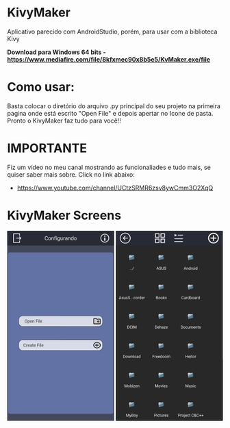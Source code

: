 ﻿# KivyMaker
Aplicativo parecido com AndroidStudio, porém, para usar com a 
biblioteca Kivy

**Download para Windows 64 bits - https://www.mediafire.com/file/8kfxmec90x8b5e5/KvMaker.exe/file**

# Como usar:
Basta colocar o diretório do arquivo .py principal do seu projeto
na primeira pagina onde está escrito "Open File" e depois apertar
no Icone de pasta. Pronto o KivyMaker faz tudo para você!!

# IMPORTANTE
Fiz um vídeo no meu canal mostrando as funcionaliades e tudo mais,
se quiser saber mais sobre. Click no link abaixo:
 - https://www.youtube.com/channel/UCtzSRMR6zsv8ywCmm3O2XqQ

# KivyMaker Screens

<p align="center">
  <img src="examples/1.jpg" width="250">
  <img src="examples/2.jpg" width="250">
</p>
